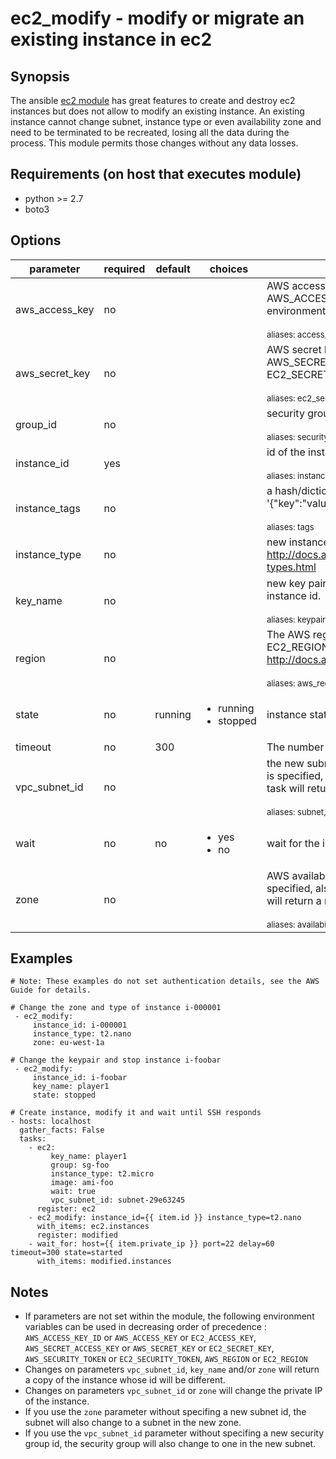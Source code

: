 # ec2_modify - modify or migrate an existing instance in ec2

## Synopsis

The ansible [ec2 module](http://docs.ansible.com/ansible/ec2_module.html) has great features to create and destroy ec2 instances but does not allow to modify an existing instance.
An existing instance cannot change subnet, instance type or even availability zone and need to be terminated to be recreated, losing all the data during the process.
This module permits those changes without any data losses.

## Requirements (on host that executes module)

* python >= 2.7
* boto3

## Options

| parameter      | required    | default | choices | comments             |
|----------------|-------------|---------|---------|----------------------|
| aws_access_key | no          |         |         | <div>AWS access key. If not set then the value of the AWS_ACCESS_KEY_ID, AWS_ACCESS_KEY or EC2_ACCESS_KEY environment variable is used.</div><br/><div style="font-size:small;">aliases: access_key</div> |
| aws_secret_key | no          |         |         | <div>AWS secret key. If not set then the value of the AWS_SECRET_ACCESS_KEY, AWS_SECRET_KEY, or EC2_SECRET_KEY environment variable is used.</div><br/><div style="font-size:small;">aliases: ec2_secret_key, secret_key</div> |
| group_id       | no          |         |         | <div>security group id (or list of ids) to use with the instance</div><br/><div style="font-size:small;">aliases: security_group_id, security_group_ids, security_group, security_groups</div> |
| instance_id    | yes         |         |         | <div>id of the instance which changes are applied on</div><br/><div style="font-size:small;">aliases: instance</div> |
| instance_tags  | no          |         |         | <div>a hash/dictionary of tags to add to the instance; '{"key":"value"}' and '{"key":"value","key":"value"}'</div><br/><div style="font-size:small;">aliases: tags</div> |
| instance_type  | no          |         |         | new instance type to use for the instance, see http://docs.aws.amazon.com/AWSEC2/latest/UserGuide/instance-types.html |
| key_name       | no          |         |         | <div>new key pair to use on the instance. That task will return a new instance id.</div><br/><div style="font-size:small;">aliases: keypair, ssh_key</div> |
| region         | no          |         |         | <div>The AWS region to use. If not specified then the value of the EC2_REGION environment variable, if any, is used. See http://docs.aws.amazon.com/general/latest/gr/rande.html#ec2_region</div><br/><div style="font-size:small;">aliases: aws_region, ec2_region</div> |
| state          | no          | running | <ul><li>running</li><li>stopped</li></ul> | instance state after changes |
| timeout        | no          |     300 |         | The number of seconds before the module tasks exits on error |
| vpc_subnet_id  | no          |         |         | <div>the new subnet ID in which to launch the instance. If no security group is specified, also change the group with one in the new subnet. That task will return a new instance id.</div><br/><div style="font-size:small;">aliases: subnet, subnet_id</div> |
| wait           | no          |     no  | <ul><li>yes</li><li>no</li></ul> | wait for the instance to be in the desired state before returning |
| zone           | no          |         |         | <div>AWS availability zone in which to launch the instance. If no subnet is specified, also change the subnet with one in the new zone. That task will return a new instance id</div><br/><div style="font-size:small;">aliases: availability_zone, placement, aws_zone, ec2_zone</div> |

## Examples

```
# Note: These examples do not set authentication details, see the AWS Guide for details.

# Change the zone and type of instance i-000001
 - ec2_modify:
     instance_id: i-000001
     instance_type: t2.nano
     zone: eu-west-1a

# Change the keypair and stop instance i-foobar
 - ec2_modify:
     instance_id: i-foobar
     key_name: player1
     state: stopped

# Create instance, modify it and wait until SSH responds
- hosts: localhost
  gather_facts: False
  tasks:
    - ec2:
         key_name: player1
         group: sg-foo
         instance_type: t2.micro
         image: ami-foo
         wait: true
         vpc_subnet_id: subnet-29e63245
      register: ec2
    - ec2_modify: instance_id={{ item.id }} instance_type=t2.nano
      with_items: ec2.instances
      register: modified
    - wait_for: host={{ item.private_ip }} port=22 delay=60 timeout=300 state=started
      with_items: modified.instances
```

## Notes

* If parameters are not set within the module, the following environment variables can be used in decreasing order of precedence : `AWS_ACCESS_KEY_ID` or `AWS_ACCESS_KEY` or `EC2_ACCESS_KEY`, `AWS_SECRET_ACCESS_KEY` or `AWS_SECRET_KEY` or `EC2_SECRET_KEY`, `AWS_SECURITY_TOKEN` or `EC2_SECURITY_TOKEN`, `AWS_REGION` or `EC2_REGION`
* Changes on parameters `vpc_subnet_id`, `key_name` and/or `zone` will return a copy of the instance whose id will be different.
* Changes on parameters `vpc_subnet_id` or `zone` will change the private IP of the instance.
* If you use the `zone` parameter without specifing a new subnet id, the subnet will also change to a subnet in the new zone.
* If you use the `vpc_subnet_id` parameter without specifing a new security group id, the security group will also change to one in the new subnet.

